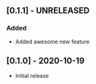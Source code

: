 ## [0.1.1] - UNRELEASED

### Added
- Added awesome new feature

## [0.1.0] - 2020-10-19
- Initial release
